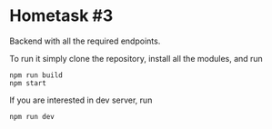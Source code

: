 # Hometask #3

Backend with all the required endpoints.

To run it simply clone the repository, install all the modules, and run
```
npm run build
npm start
```

If you are interested in dev server, run
```
npm run dev
```